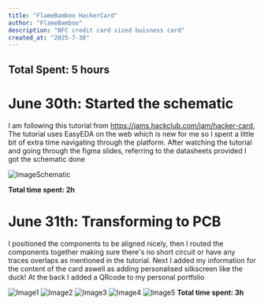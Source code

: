 ```yaml
---
title: "FlameBamboo HackerCard"
author: "FlameBamboo"
description: "NFC credit card sized buisness card"
created_at: "2025-7-30"
---
```


## Total Spent: 5 hours

# June 30th: Started the schematic

I am following this tutorial from https://jams.hackclub.com/jam/hacker-card, The tutorial uses EasyEDA on the web which is new for me so I spent a little bit of extra time navigating through the platform.
After watching the tutorial and going through the figma slides, referring to the datasheets provided I got the schematic done


![ImageSchematic](https://hc-cdn.hel1.your-objectstorage.com/s/v3/8053d3bb08281929ba7137a4d912aedc6cc1355f_screenshot_2025-07-31_at_2.28.42___pm.png)

**Total time spent: 2h**


# June 31th: Transforming to PCB

I positioned the components to be aligned nicely, then I routed the components together making sure there's no short circuit or have any traces overlaps as mentioned in the tutorial.
Next I added my information for the content of the card aswell as adding personalised silkscreen like the duck! At the back I added a QRcode to my personal portfolio


![Image1](https://hc-cdn.hel1.your-objectstorage.com/s/v3/6c0725a027af97159471b9989c206b5aca294097_screenshot_2025-07-31_at_2.21.31___pm.png)
![Image2](https://hc-cdn.hel1.your-objectstorage.com/s/v3/be56105352abfb70e2f71af3cd11d6714207e6fc_screenshot_2025-07-31_at_2.20.59___pm.png)
![Image3](https://hc-cdn.hel1.your-objectstorage.com/s/v3/68a5149cf619becd867298ddc1494c8fc5c0c707_screenshot_2025-07-31_at_2.20.45___pm.png)
![Image4](https://hc-cdn.hel1.your-objectstorage.com/s/v3/d591ba3c3ca07446303b15dc91067e969477edae_screenshot_2025-07-31_at_1.20.13___pm.png)
![Image5](https://hc-cdn.hel1.your-objectstorage.com/s/v3/340b01831730e8430467a31af9697d8c21182696_screenshot_2025-07-31_at_11.10.27___am.png)
**Total time spent: 3h**

